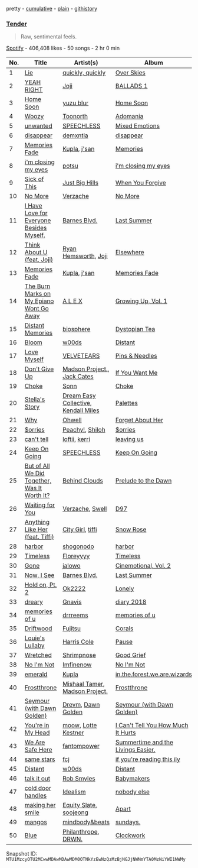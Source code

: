 pretty - [cumulative](/playlists/cumulative/37i9dQZF1DXarebqD2nAVg.md) - [plain](/playlists/plain/37i9dQZF1DXarebqD2nAVg) - [githistory](https://github.githistory.xyz/mackorone/spotify-playlist-archive/blob/main/playlists/plain/37i9dQZF1DXarebqD2nAVg)

### [Tender](https://open.spotify.com/playlist/37i9dQZF1DXarebqD2nAVg)

> Raw, sentimental feels.

[Spotify](https://open.spotify.com/user/spotify) - 406,408 likes - 50 songs - 2 hr 0 min

| No. | Title | Artist(s) | Album | Length |
|---|---|---|---|---|
| 1 | [Lie](https://open.spotify.com/track/7MPSf8sY2Ry1XkMasl7mgb) | [quickly, quickly](https://open.spotify.com/artist/5XTn5Az9AcSKu0oaauC5ES) | [Over Skies](https://open.spotify.com/album/6h8dWi1kVq0JA4Cg0GCrGJ) | 4:07 |
| 2 | [YEAH RIGHT](https://open.spotify.com/track/1VGzxJnVQND7Cg5H5wGj14) | [Joji](https://open.spotify.com/artist/3MZsBdqDrRTJihTHQrO6Dq) | [BALLADS 1](https://open.spotify.com/album/34GQP3dILpyCN018y2k61L) | 2:54 |
| 3 | [Home Soon](https://open.spotify.com/track/0plIIWDys4UBGmura01RpY) | [yuzu blur](https://open.spotify.com/artist/2NnBvycZmkfFgGyiWZEX3R) | [Home Soon](https://open.spotify.com/album/4CL7sl8FwxJ0HjYCf6Al0k) | 2:24 |
| 4 | [Woozy](https://open.spotify.com/track/15yOoJ6KjB2945Nuzhdtey) | [Toonorth](https://open.spotify.com/artist/5cnRXRa8otbppSiXvfdmo3) | [Adomania](https://open.spotify.com/album/2MjfX0GYyRsVUdqHtGZP7D) | 1:30 |
| 5 | [unwanted](https://open.spotify.com/track/43VHPo6joBAvIMZ1KJTukf) | [SPEECHLESS](https://open.spotify.com/artist/0RUwm9ukhlW1oXDzXxj3C0) | [Mixed Emotions](https://open.spotify.com/album/3igfYDpmMHHpErLb8vD3pg) | 2:11 |
| 6 | [disappear](https://open.spotify.com/track/3x1edFtdUWSV6bFmAdHO3u) | [demxntia](https://open.spotify.com/artist/6trEYfLSuAd9CS8bCy4sOH) | [disappear](https://open.spotify.com/album/3innYFypOVQEwccHtItsh6) | 1:49 |
| 7 | [Memories Fade](https://open.spotify.com/track/40rSlnWWx2p4r9lLOwNn96) | [Kupla](https://open.spotify.com/artist/7daSp9zXk1dmqNxwKFkL35), [j'san](https://open.spotify.com/artist/5iMUho98faEp2w6j5p44PH) | [Memories](https://open.spotify.com/album/5xIENE9mYM9cIqbqs4MuF7) | 2:27 |
| 8 | [i'm closing my eyes](https://open.spotify.com/track/4DZNBRBogcfKTTaTyi4V01) | [potsu](https://open.spotify.com/artist/5XE0fiZWGbq9TcSuWwJ1fA) | [i'm closing my eyes](https://open.spotify.com/album/6TLxzFdTfULlPxHgFcIV0w) | 1:58 |
| 9 | [Sick of This](https://open.spotify.com/track/3XKAwOCIYtttde7vLMD5Jo) | [Just Big Hills](https://open.spotify.com/artist/2ih5O9wwxSSYLe9Bnce309) | [When You Forgive](https://open.spotify.com/album/5xG0QYLqbR4dTJknfhYtlu) | 3:53 |
| 10 | [No More](https://open.spotify.com/track/7cp4RhTjLWv4XEyeJLcbrp) | [Verzache](https://open.spotify.com/artist/59KX7XUUgAOOo5IyDjca0T) | [No More](https://open.spotify.com/album/6cRPoaVpeyxtkM6IvZqwut) | 3:10 |
| 11 | [I Have Love for Everyone Besides Myself.](https://open.spotify.com/track/6okflAl3X7elXPx7MgJMi6) | [Barnes Blvd.](https://open.spotify.com/artist/1sWWXO9dckUfAgKYJLZ8Nc) | [Last Summer](https://open.spotify.com/album/0cruHSkBmlUqwXDFxyAGl8) | 2:41 |
| 12 | [Think About U \(feat\. Joji\)](https://open.spotify.com/track/4yakjUoss5rjOdPWQ8mW6Q) | [Ryan Hemsworth](https://open.spotify.com/artist/2CgysNw5B7rFNRtRjQbPZ9), [Joji](https://open.spotify.com/artist/3MZsBdqDrRTJihTHQrO6Dq) | [Elsewhere](https://open.spotify.com/album/1gGfFfbRfgFUdEt0moggLS) | 2:48 |
| 13 | [Memories Fade](https://open.spotify.com/track/25EgaBai9ozYbPtHVbsu8M) | [Kupla](https://open.spotify.com/artist/7daSp9zXk1dmqNxwKFkL35), [j'san](https://open.spotify.com/artist/5iMUho98faEp2w6j5p44PH) | [Memories Fade](https://open.spotify.com/album/2nR1dUZXdvlBkcYzkRuloW) | 2:27 |
| 14 | [The Burn Marks on My Epiano Wont Go Away](https://open.spotify.com/track/6IsX4N6M7i9OrYc4t70Swv) | [A L E X](https://open.spotify.com/artist/3nCJkmgdZQ6l8o828Y3vNQ) | [Growing Up, Vol\. 1](https://open.spotify.com/album/1qxLJGTmKJZVXzqKwLdzxD) | 1:36 |
| 15 | [Distant Memories](https://open.spotify.com/track/2jXuSIAABsZMtTo3xERElJ) | [biosphere](https://open.spotify.com/artist/6sa0lNcq7YdXNnQKZHFb0D) | [Dystopian Tea](https://open.spotify.com/album/2QqdgDwmvHDj0wLqDBMIo3) | 1:47 |
| 16 | [Bloom](https://open.spotify.com/track/7xqFOjNcp0NJFo9wGKGOpJ) | [w00ds](https://open.spotify.com/artist/5PgMKzd3GrAPFZUqxdX1jy) | [Distant](https://open.spotify.com/album/4Hdki5EPcGWFmTr3UF6Xt8) | 2:01 |
| 17 | [Love Myself](https://open.spotify.com/track/6untVwGzuAI3zH6YzrISRX) | [VELVETEARS](https://open.spotify.com/artist/76uBpZUqkDljACPBsu2klS) | [Pins & Needles](https://open.spotify.com/album/0WV8HZAXe40X8lqsccHOgF) | 1:32 |
| 18 | [Don't Give Up](https://open.spotify.com/track/4ng1XfVomFP5xGYna6FLpR) | [Madson Project.](https://open.spotify.com/artist/7dEFLdpxjmqhnv5ePvCTP7), [Jack Cates](https://open.spotify.com/artist/555ddcMCcd9HAWnP5HuklH) | [If You Want Me](https://open.spotify.com/album/6QCAulBTfwAfkXbJYkTf2D) | 2:51 |
| 19 | [Choke](https://open.spotify.com/track/2bSN2xip2QqAWzpziLxbiy) | [Sonn](https://open.spotify.com/artist/1VURTzU1i6o1agHFXs3V4E) | [Choke](https://open.spotify.com/album/40Ig3tBAjg46yp6XMUdxDg) | 3:00 |
| 20 | [Stella's Story](https://open.spotify.com/track/5mKWuGgnZDnpl9wGKpwMDY) | [Dream Easy Collective](https://open.spotify.com/artist/2bRzONoPyFw0BNqra5Focz), [Kendall Miles](https://open.spotify.com/artist/4Z5eM7HLu4b0LAKrywoWR2) | [Palettes](https://open.spotify.com/album/1uP9SkTbdd8TCugL6cVbAz) | 1:32 |
| 21 | [Why](https://open.spotify.com/track/49mcwkJTu9JNHTSPdxFbv6) | [Ohwell](https://open.spotify.com/artist/2bUPDZFoC3GlwJyEggn8Jj) | [Forget About Her](https://open.spotify.com/album/0DRMTbC9VGMiv75DM20nHD) | 1:14 |
| 22 | [$orries](https://open.spotify.com/track/6F0gZWBvI3BnV39qCXfsbf) | [Peachy!](https://open.spotify.com/artist/7gvbCoLA8lJUktp8G2xIRR), [Shiloh](https://open.spotify.com/artist/5r6AkaWwQMMkRBEaaM8AFS) | [$orries](https://open.spotify.com/album/4UC6UTIy5LGAxiRNrEh1of) | 3:34 |
| 23 | [can't tell](https://open.spotify.com/track/2vf6pbQcLYnbZfNkmZ57La) | [loftii](https://open.spotify.com/artist/7flbszy9aVOQeWiV4MomSB), [kerri](https://open.spotify.com/artist/7mupgmN5rkDNGrqQt1tjcf) | [leaving us](https://open.spotify.com/album/6byIGSY3mMn5JxSfUE1qcC) | 2:49 |
| 24 | [Keep On Going](https://open.spotify.com/track/1t2o9QX8hlJGEQ4DA1oLNw) | [SPEECHLESS](https://open.spotify.com/artist/0RUwm9ukhlW1oXDzXxj3C0) | [Keep On Going](https://open.spotify.com/album/66bMNbYRV8vuMEbELg1UpD) | 2:40 |
| 25 | [But of All We Did Together, Was It Worth It?](https://open.spotify.com/track/48hI6OYk6KCGxGD7vm3qOe) | [Behind Clouds](https://open.spotify.com/artist/3H6djQE6LC4llH3i5t2tZM) | [Prelude to the Dawn](https://open.spotify.com/album/6b8KFU2jTjCRJiCVuDYnJS) | 2:34 |
| 26 | [Waiting for You](https://open.spotify.com/track/1olz3HctPa2yXmSniaCNLN) | [Verzache](https://open.spotify.com/artist/59KX7XUUgAOOo5IyDjca0T), [Swell](https://open.spotify.com/artist/78xSB1R1x8T6o0QuRaodez) | [D97](https://open.spotify.com/album/1mE4mVb9LnzCHVBXKrVTD3) | 3:50 |
| 27 | [Anything Like Her \(feat\. Tiffi\)](https://open.spotify.com/track/1naqrWNoxyi6PEXz3NOXW0) | [City Girl](https://open.spotify.com/artist/6yby1ACnfwVigbSSaH3kEQ), [tiffi](https://open.spotify.com/artist/4bQCZKbtYa0W0hzA7JrpC4) | [Snow Rose](https://open.spotify.com/album/3RQQK5575LOEB9MS6UgNt9) | 3:11 |
| 28 | [harbor](https://open.spotify.com/track/6pn1Irt9QHN3F0MSODlItV) | [shogonodo](https://open.spotify.com/artist/0AvxQyO8YtsZQn0OYqbNxx) | [harbor](https://open.spotify.com/album/1TUQ3R4sHrb8dDRA75QRYn) | 2:13 |
| 29 | [Timeless](https://open.spotify.com/track/0ggWXuDQjK8EoQAFWQkJHX) | [Floreyyyy](https://open.spotify.com/artist/2fMMmMEc0ZPVLNggWnomXv) | [Timeless](https://open.spotify.com/album/6myBiEX4iPLOWQpGOVqXZm) | 2:28 |
| 30 | [Gone](https://open.spotify.com/track/1s5sE20grtcHlIDOo0V883) | [jalowo](https://open.spotify.com/artist/2D78J8PPLKuEZqmArTFlQS) | [Cinemotional, Vol\. 2](https://open.spotify.com/album/46BBiaHMDLvG25ei4TUIdf) | 2:03 |
| 31 | [Now, I See](https://open.spotify.com/track/7xCYaDqhAOs5TfeDvY9Dqn) | [Barnes Blvd.](https://open.spotify.com/artist/1sWWXO9dckUfAgKYJLZ8Nc) | [Last Summer](https://open.spotify.com/album/0cruHSkBmlUqwXDFxyAGl8) | 2:43 |
| 32 | [Hold on, Pt\. 2](https://open.spotify.com/track/5CiJgYqEopAiCRBOjMb5j0) | [Ok2222](https://open.spotify.com/artist/032KwgTrwjRFmANQ7R0oKX) | [Lonely](https://open.spotify.com/album/3GntHIEeqqemhISRVDjkl3) | 1:24 |
| 33 | [dreary](https://open.spotify.com/track/1vepEjDDLAY1bNyxupZ4Ae) | [Gnavis](https://open.spotify.com/artist/5GArPXRmy5WUjYkkc0KVbp) | [diary 2018](https://open.spotify.com/album/4G6jljdW4ExppmD5dxfGHA) | 2:04 |
| 34 | [memories of u](https://open.spotify.com/track/64VWsh5helyoWopibmzXmf) | [drrreems](https://open.spotify.com/artist/5JaZBeFp8gpQZVR20WYQhc) | [memories of u](https://open.spotify.com/album/6rI3ZkZYNY8Sn2l0HL06c9) | 1:56 |
| 35 | [Driftwood](https://open.spotify.com/track/7JVfIv0ymBzxJNGuWpHbWZ) | [Fujitsu](https://open.spotify.com/artist/2a42gzUH51UAvwcfy0N6JT) | [Corals](https://open.spotify.com/album/1o5iflLRe5yh0B8o9gbbF4) | 2:04 |
| 36 | [Louie's Lullaby](https://open.spotify.com/track/7F8Xws8eSnpObHqUfbei71) | [Harris Cole](https://open.spotify.com/artist/6DnF6PBcTSsEZuEjXpK0gX) | [Pause](https://open.spotify.com/album/1SGKhtJ0H8iLa4Q9CKsjOP) | 2:51 |
| 37 | [Wretched](https://open.spotify.com/track/1rPy4B02RJf6NILtwBJpsu) | [Shrimpnose](https://open.spotify.com/artist/6My0aHQrZyz0vqqcf06s1D) | [Good Grief](https://open.spotify.com/album/0y8tstF4swTvZdDWYdsknY) | 2:10 |
| 38 | [No I'm Not](https://open.spotify.com/track/2QE6nuYctAHddZOupghtms) | [Imfinenow](https://open.spotify.com/artist/4VegDdugwCSdbyoHdObFEy) | [No I'm Not](https://open.spotify.com/album/2Zya2z365pr9vclFnyZ0jh) | 1:57 |
| 39 | [emerald](https://open.spotify.com/track/0kglaBttNwzxtNeDdWafej) | [Kupla](https://open.spotify.com/artist/7daSp9zXk1dmqNxwKFkL35) | [in.the.forest.we.are.wizards](https://open.spotify.com/album/5dtl7XhfdMYSmTBaBSuaTS) | 2:34 |
| 40 | [Frostthrone](https://open.spotify.com/track/50wKmfNUZppZJsAunClnYF) | [Mishaal Tamer](https://open.spotify.com/artist/2NM1t8dMvgeu9Lfl06574g), [Madson Project.](https://open.spotify.com/artist/7dEFLdpxjmqhnv5ePvCTP7) | [Frostthrone](https://open.spotify.com/album/3WvdfonSJ1Rjz7hxHUcxcl) | 3:48 |
| 41 | [Seymour \(with Dawn Golden\)](https://open.spotify.com/track/3tpr337B8DsgKo7JR2eYAS) | [Drevm](https://open.spotify.com/artist/4pHeEHS66wGubk4WCJ5BZG), [Dawn Golden](https://open.spotify.com/artist/6MzxeKydmXufvX7HYPknFW) | [Seymour \(with Dawn Golden\)](https://open.spotify.com/album/7BccR0AIrdXUozgZTAX6gE) | 1:53 |
| 42 | [You're in My Head](https://open.spotify.com/track/6xLeyTBwtgC1hQWFJ1vlC2) | [moow](https://open.spotify.com/artist/4dGUoQuMs1zVpafybz4O9d), [Lotte Kestner](https://open.spotify.com/artist/0LmmhAkoebSsbFfgCybcGI) | [I Can't Tell You How Much It Hurts](https://open.spotify.com/album/7umRmLEaY837V0LRXaI7na) | 1:37 |
| 43 | [We Are Safe Here](https://open.spotify.com/track/54hB5NjjtjCMkfY7yaF9dR) | [fantompower](https://open.spotify.com/artist/6psQOFgr41pQ2CiL2CCi47) | [Summertime and the Livings Easier.](https://open.spotify.com/album/54jpEU6GWZmrbmicr1JYCP) | 2:11 |
| 44 | [same stars](https://open.spotify.com/track/0XFp0z42T0x3s3qxidqvTE) | [fcj](https://open.spotify.com/artist/1Nv875EklW8XLTduI6I3Js) | [if you're reading this ily](https://open.spotify.com/album/5WZFEyUjIgJL8iV04b9pwp) | 1:56 |
| 45 | [Distant](https://open.spotify.com/track/5PTpamIgmhhvqkQaYyADu0) | [w00ds](https://open.spotify.com/artist/5PgMKzd3GrAPFZUqxdX1jy) | [Distant](https://open.spotify.com/album/4Hdki5EPcGWFmTr3UF6Xt8) | 2:24 |
| 46 | [talk it out](https://open.spotify.com/track/2KCqN5JT7Q0acXwUj13UFP) | [Rob Smyles](https://open.spotify.com/artist/6KIclyZuF2o55kSUaiRe5P) | [Babymakers](https://open.spotify.com/album/3hFsnrRLJcA7a3uT0DaTip) | 3:31 |
| 47 | [cold door handles](https://open.spotify.com/track/6JMR13j2R0YAVReTSMzryz) | [Idealism](https://open.spotify.com/artist/6YJ4EgQzDfJnIHRbqIHAdD) | [nobody else](https://open.spotify.com/album/3aHZpDjLZLWpGD9qJyFPAW) | 2:26 |
| 48 | [making her smile](https://open.spotify.com/track/6jE4qBqHoR90GPI4D5W882) | [Equity Slate](https://open.spotify.com/artist/5DGq8gX5QOoVCJEyf4Pe1Q), [soojeong](https://open.spotify.com/artist/4rEitMoJNhlt1utt58uuAO) | [Apart](https://open.spotify.com/album/5e0VJVWtQZQt7v0zgAi2If) | 1:12 |
| 49 | [mangos](https://open.spotify.com/track/2d2ZOEYuXYnvdW7ZA3ZyRS) | [mindbody&beats](https://open.spotify.com/artist/09ziI4OFiSlExXt4CE3NLB) | [sundays.](https://open.spotify.com/album/5RqAijRRjT6vk53rvV3jTh) | 2:00 |
| 50 | [Blue](https://open.spotify.com/track/5jZeQRVMRWsSSYnp8tgrsq) | [Philanthrope](https://open.spotify.com/artist/13ACz7DIictCpSYGglNTHs), [DRWN.](https://open.spotify.com/artist/0h6JSIfoSSbXtaBWiUC4Wy) | [Clockwork](https://open.spotify.com/album/51EKtNFncEaNE3TCUR6m5i) | 2:03 |

Snapshot ID: `MTU1MzcyOTU2MCwwMDAwMDAwMDM0OTNkYzEwNzQzMzBjNGJjNWNmYTA0MzNiYWI1NWMy`
